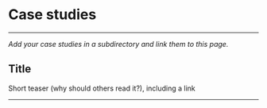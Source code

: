# Case studies

****
_Add your case studies in a subdirectory and link them to this page._

## Title
Short teaser (why should others read it?), including a link
****
